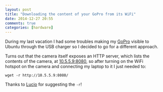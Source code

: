 ```yaml
---
layout: post
title: "Downloading the content of your GoPro from its WiFi"
date: 2014-12-27 20:55
comments: true
categories: [hardware]
---
```


During my last vacation I had some troubles
making my [GoPro](http://gopro.com/) visible
to Ubuntu through the USB charger so I decided
to go for a different approach.

<!-- more -->

Turns out that the camera itself exposes an HTTP
server, which lists the contents of the camera, at
[10.5.5.9:8080](http://10.5.5.9:8080), so after
turning on the WiFi hotspot on the camera and
connecting my laptop to it I just needed to:

```
wget -r http://10.5.5.9:8080/
```

Thanks to [Lucio](https://www.linkedin.com/in/unlucio)
for suggesting the `-r`!